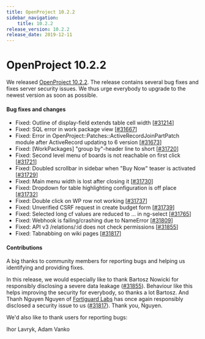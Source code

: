 ```yaml
---
title: OpenProject 10.2.2
sidebar_navigation:
    title: 10.2.2
release_version: 10.2.2
release_date: 2019-12-11
---
```


# OpenProject 10.2.2

We released [OpenProject 10.2.2](https://community.openproject.com/versions/1405).
The release contains several bug fixes and fixes server security issues. We thus urge everybody to upgrade to the newest version as soon as possible.

<!--more-->
#### Bug fixes and changes

- Fixed: Outline of display-field extends table cell width \[[#31214](https://community.openproject.com/wp/31214)\]
- Fixed: SQL error in work package view \[[#31667](https://community.openproject.com/wp/31667)\]
- Fixed: Error in OpenProject::Patches::ActiveRecordJoinPartPatch module after ActiveRecord updating to 6 version \[[#31673](https://community.openproject.com/wp/31673)\]
- Fixed: [WorkPackages] "group by"-header line to short \[[#31720](https://community.openproject.com/wp/31720)\]
- Fixed: Second level menu of boards is not reachable on first click \[[#31721](https://community.openproject.com/wp/31721)\]
- Fixed: Doubled scrollbar in sidebar when "Buy Now" teaser is activated \[[#31729](https://community.openproject.com/wp/31729)\]
- Fixed: Main menu width is lost after closing it \[[#31730](https://community.openproject.com/wp/31730)\]
- Fixed: Dropdown for table highlighting configuration is off place \[[#31732](https://community.openproject.com/wp/31732)\]
- Fixed: Double click on WP row not working \[[#31737](https://community.openproject.com/wp/31737)\]
- Fixed: Unverified CSRF request in create budget form \[[#31739](https://community.openproject.com/wp/31739)\]
- Fixed: Selected long cf values are reduced to ... in ng-select \[[#31765](https://community.openproject.com/wp/31765)\]
- Fixed: Webhook is failing/crashing due to NameError \[[#31809](https://community.openproject.com/wp/31809)\]
- Fixed: API v3 /relations/:id does not check permissions \[[#31855](https://community.openproject.com/wp/31855)\]
- Fixed: Tabnabbing on wiki pages \[[#31817](https://community.openproject.com/wp/31817)\]

#### Contributions
A big thanks to community members for reporting bugs and helping us identifying and providing fixes.

In this release, we would especially like to thank Bartosz Nowicki for responsibly disclosing a severe data leakage \([#31855](https://community.openproject.com/wp/31855)\). Behaviour like this helps improving the security for everybody, so thanks a lot Bartosz. And Thanh Nguyen Nguyen of [Fortiguard Labs](https://fortiguard.com/) has once again responsibly disclosed a security issue to us ([#31817](https://community.openproject.com/wp/31817)). Thank you, Nguyen.  

We'd also like to thank users for reporting bugs:

Ihor Lavryk, Adam Vanko
